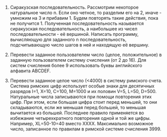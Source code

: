 1. Сиракузская последовательность. Рассмотрим некоторое натуральное число n. Если оно четное, то разделим его на 2, иначе - умножим на 3 и прибавим 1. Будем повторять такие действия, пока не получится 1. 
	Полученная последовательность называется сиракузская последовательность, а наибольшее из чисел последовательности - её вершиной.
	Написать программу, вычисляющую для заданного n последовательность, подсчитывающую число шагов в ней и находящую её вершину.
	
2. Перевести заданное пользователем число (целое, положительное) в заданную пользователем систему счисления (от 2  до 16). Для систем счисления более 9 использовать буквы английского алфавита ABCDEF.
	
3. Перевести заданное целое число (<4000) в систему римского счета.
	Система римских цифр использует особые знаки для десятичных разрядов I=1, X=10, C=100, M=1000 и их половин V=5, L=50, D=500.
	Натуральные числа записываются при помощи повторения этих цифр. При этом, если большая цифра стоит перед меньшей, то они складываются, если же меньшая перед большей, то меньшая вычитается из большей. Последнее правило применяется во избежание четырехкратного повторения одной и той же цифры. Например, XL=50-10=40 вместо XXXX.
	Максимально возможное число, записанное по правилам в римской системе счисления 3999. 
